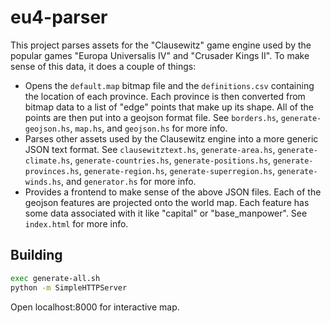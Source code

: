# eu4-parser

This project parses assets for the "Clausewitz" game engine used by the popular games "Europa Universalis IV" and "Crusader Kings II". To make sense of this data, it does a couple of things:

- Opens the ```default.map``` bitmap file and the ```definitions.csv``` containing the location of each province. Each province is then converted from bitmap data to a list of "edge" points that make up its shape. All of the points are then put into a geojson format file. See ```borders.hs```, ```generate-geojson.hs```, ```map.hs```, and ```geojson.hs``` for more info.
- Parses other assets used by the Clausewitz engine into a more generic JSON text format. See ```clausewitztext.hs```, ```generate-area.hs```, ```generate-climate.hs```, ```generate-countries.hs```, ```generate-positions.hs```, ```generate-provinces.hs```, ```generate-region.hs```, ```generate-superregion.hs```, ```generate-winds.hs```, and ```generator.hs``` for more info.
- Provides a frontend to make sense of the above JSON files. Each of the geojson features are projected onto the world map. Each feature has some data associated with it like "capital" or "base_manpower". See ```index.html``` for more info.

## Building

```sh
exec generate-all.sh
python -m SimpleHTTPServer
```

Open localhost:8000 for interactive map.
